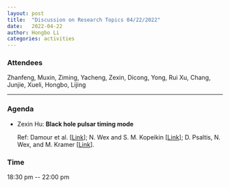 ```yaml
---
layout: post
title:  "Discussion on Research Topics 04/22/2022"
date:   2022-04-22
author: Hongbo Li
categories: activities
---
```



### Attendees

Zhanfeng, Muxin, Ziming, Yacheng, Zexin, Dicong, Yong, Rui Xu, Chang, Junjie, Xueli, Hongbo, Lijing

---

### Agenda

- Zexin Hu: **Black hole pulsar timing mode**

  Ref: Damour et al. [[Link](http://www.numdam.org/item/?id=AIHPA_1986__44_3_263_0)];
       N. Wex and S. M. Kopeikin [[Link](https://iopscience.iop.org/article/10.1086/306933)];
       D. Psaltis, N. Wex, and M. Kramer [[Link](https://iopscience.iop.org/article/10.3847/0004-637X/818/2/121)].
       

 
             

### Time

18:30 pm -- 22:00 pm
